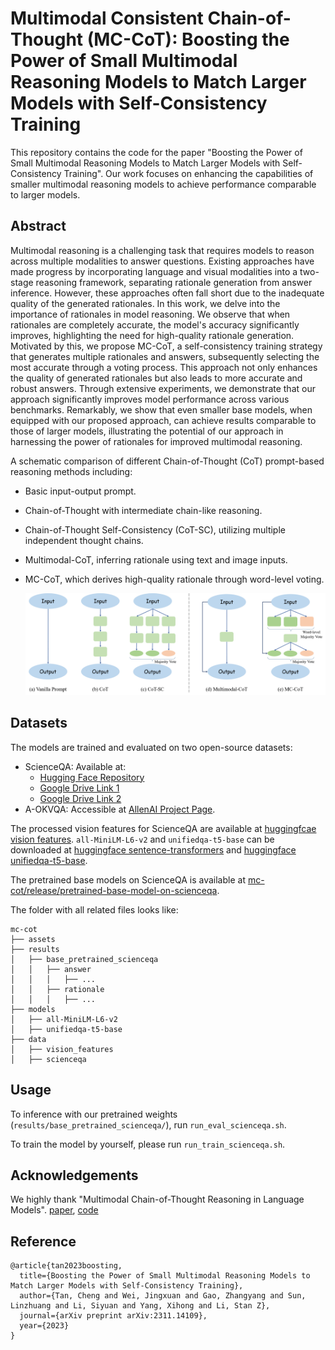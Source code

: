 # Multimodal Consistent Chain-of-Thought (MC-CoT): Boosting the Power of Small Multimodal Reasoning Models to Match Larger Models with Self-Consistency Training

This repository contains the code for the paper "Boosting the Power of Small Multimodal Reasoning Models to Match Larger Models with Self-Consistency Training". Our work focuses on enhancing the capabilities of smaller multimodal reasoning models to achieve performance comparable to larger models.

## Abstract

Multimodal reasoning is a challenging task that requires models to reason across multiple modalities to answer questions. Existing approaches have made progress by incorporating language and visual modalities into a two-stage reasoning framework, separating rationale generation from answer inference. However, these approaches often fall short due to the inadequate quality of the generated rationales. In this work, we delve into the importance of rationales in model reasoning. We observe that when rationales are completely accurate, the model's accuracy significantly improves, highlighting the need for high-quality rationale generation. Motivated by this, we propose MC-CoT, a self-consistency training strategy that generates multiple rationales and answers, subsequently selecting the most accurate through a voting process. This approach not only enhances the quality of generated rationales but also leads to more accurate and robust answers. Through extensive experiments, we demonstrate that our approach significantly improves model performance across various benchmarks. Remarkably, we show that even smaller base models, when equipped with our proposed approach, can achieve results comparable to those of larger models, illustrating the potential of our approach in harnessing the power of rationales for improved multimodal reasoning.

A schematic comparison of different Chain-of-Thought (CoT) prompt-based reasoning methods including:
- Basic input-output prompt.
- Chain-of-Thought with intermediate chain-like reasoning.
- Chain-of-Thought Self-Consistency (CoT-SC), utilizing multiple independent thought chains.
- Multimodal-CoT, inferring rationale using text and image inputs.
- MC-CoT, which derives high-quality rationale through word-level voting.

  ![Framework Comparison](assets/framework_comparison.png)

## Datasets

The models are trained and evaluated on two open-source datasets:
- ScienceQA: Available at:
  - [Hugging Face Repository](https://huggingface.co/cooelf/vision_features/tree/main)
  - [Google Drive Link 1](https://drive.google.com/file/d/13B0hc_F_45-UlqPLKSgRz-ALtFQ8kIJr/view?pli=1)
  - [Google Drive Link 2](https://drive.google.com/drive/folders/1w8imCXWYn2LxajmGeGH_g5DaL2rabHev)
- A-OKVQA: Accessible at [AllenAI Project Page](https://allenai.org/project/a-okvqa/home).

The processed vision features for ScienceQA are available at [huggingfcae vision features](https://huggingface.co/cooelf/vision_features/tree/main). `all-MiniLM-L6-v2` and `unifiedqa-t5-base` can be downloaded at [huggingface sentence-transformers](https://huggingface.co/sentence-transformers/all-MiniLM-L6-v2) and [huggingface unifiedqa-t5-base](https://huggingface.co/allenai/unifiedqa-t5-base).

The pretrained base models on ScienceQA is available at [mc-cot/release/pretrained-base-model-on-scienceqa](https://github.com/chengtan9907/mc-cot/releases/download/scienceqa/results.zip).

The folder with all related files looks like:

```
mc-cot
├── assets
├── results
│   ├── base_pretrained_scienceqa
│   │   ├── answer
│   │   │   ├── ...
│   │   ├── rationale
│   │   │   ├── ...
├── models
│   ├── all-MiniLM-L6-v2
│   ├── unifiedqa-t5-base
├── data
│   ├── vision_features
│   ├── scienceqa
```

## Usage

To inference with our pretrained weights (`results/base_pretrained_scienceqa/`), run `run_eval_scienceqa.sh`.

To train the model by yourself, please run `run_train_scienceqa.sh`.

## Acknowledgements 

We highly thank "Multimodal Chain-of-Thought Reasoning in Language Models". [paper](https://arxiv.org/abs/2302.00923), [code](https://github.com/amazon-science/mm-cot)

## Reference
```
@article{tan2023boosting,
  title={Boosting the Power of Small Multimodal Reasoning Models to Match Larger Models with Self-Consistency Training},
  author={Tan, Cheng and Wei, Jingxuan and Gao, Zhangyang and Sun, Linzhuang and Li, Siyuan and Yang, Xihong and Li, Stan Z},
  journal={arXiv preprint arXiv:2311.14109},
  year={2023}
}
```
